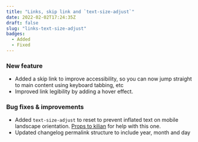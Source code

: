 ```yaml
---
title: "Links, skip link and `text-size-adjust`"
date: 2022-02-02T17:24:35Z
draft: false
slug: "links-text-size-adjust"
badges: 
  - Added
  - Fixed
---
```


### New feature

- Added  a skip link to improve accessibility, so you can now jump straight to main content using keyboard tabbing, etc
- Improved link legibility by adding a hover effect.

### Bug fixes & improvements

- Added `text-size-adjust` to reset to prevent inflated text on mobile landscape orientation. [Props to kilian](https://kilianvalkhof.com/2022/css-html/your-css-reset-needs-text-size-adjust-probably/) for help with this one.
- Updated changelog permalink structure to include year, month and day